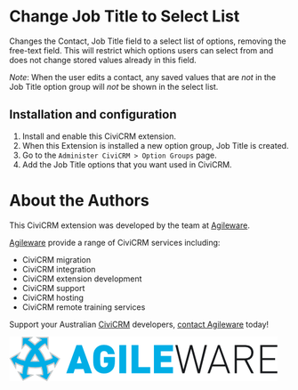 # Change Job Title to Select List

Changes the Contact, Job Title field to a select list of options, removing the free-text field.
This will restrict which options users can select from and does not change stored values already in this field.

_Note_: When the user edits a contact, any saved values that are _not_ in the Job Title option group will _not_ be shown in the select list.

## Installation and configuration

1. Install and enable this CiviCRM extension.
2. When this Extension is installed a new option group, Job Title is created.
3. Go to the `Administer CiviCRM > Option Groups` page.
4. Add the Job Title options that you want used in CiviCRM.

# About the Authors

This CiviCRM extension was developed by the team at
[Agileware](https://agileware.com.au).

[Agileware](https://agileware.com.au) provide a range of CiviCRM services
including:

* CiviCRM migration
* CiviCRM integration
* CiviCRM extension development
* CiviCRM support
* CiviCRM hosting
* CiviCRM remote training services

Support your Australian [CiviCRM](https://civicrm.org) developers, [contact
Agileware](https://agileware.com.au/contact) today!


![Agileware](logo/agileware-logo.png)
